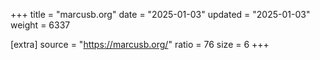 +++
title = "marcusb.org"
date = "2025-01-03"
updated = "2025-01-03"
weight = 6337

[extra]
source = "https://marcusb.org/"
ratio = 76
size = 6
+++
